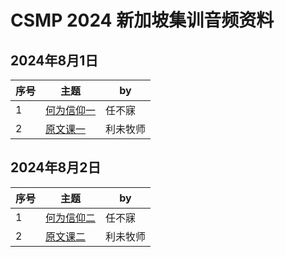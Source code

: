 # CSMP 2024 新加坡集训音频资料

## 2024年8月1日

|序号|主题|by|
|---|----|---|
|1|[何为信仰一](https://carmelbible.sgp1.digitaloceanspaces.com/csmp2024/0101_f.mp3)|任不寐|
|2|[原文课一](https://carmelbible.sgp1.digitaloceanspaces.com/csmp2024/0102_f.mp3)|利未牧师|

## 2024年8月2日

|序号|主题|by|
|---|----|---|
|1|[何为信仰二](https://carmelbible.sgp1.digitaloceanspaces.com/csmp2024/0201_f.mp3)|任不寐|
|2|[原文课二](https://carmelbible.sgp1.digitaloceanspaces.com/csmp2024/0101_f.mp3)|利未牧师|